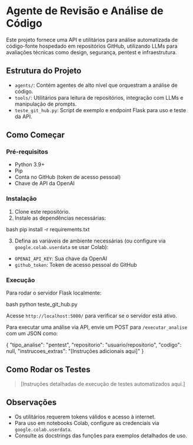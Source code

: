 # Agente de Revisão e Análise de Código

Este projeto fornece uma API e utilitários para análise automatizada de código-fonte hospedado em repositórios GitHub, utilizando LLMs para avaliações técnicas como design, segurança, pentest e infraestrutura.

## Estrutura do Projeto

- `agents/`: Contém agentes de alto nível que orquestram a análise de código.
- `tools/`: Utilitários para leitura de repositórios, integração com LLMs e manipulação de prompts.
- `teste_git_hub.py`: Script de exemplo e endpoint Flask para uso e teste da API.

## Como Começar

### Pré-requisitos

- Python 3.9+
- Pip
- Conta no GitHub (token de acesso pessoal)
- Chave de API da OpenAI

### Instalação

1. Clone este repositório.
2. Instale as dependências necessárias:

bash
pip install -r requirements.txt


3. Defina as variáveis de ambiente necessárias (ou configure via `google.colab.userdata` se usar Colab):

- `OPENAI_API_KEY`: Sua chave da OpenAI
- `github_token`: Token de acesso pessoal do GitHub

### Execução

Para rodar o servidor Flask localmente:

bash
python teste_git_hub.py


Acesse `http://localhost:5000/` para verificar se o servidor está ativo.

Para executar uma análise via API, envie um POST para `/executar_analise` com um JSON como:


{
  "tipo_analise": "pentest",
  "repositorio": "usuario/repositorio",
  "codigo": null,
  "instrucoes_extras": "[Instruções adicionais aqui]"
}


## Como Rodar os Testes

> [Instruções detalhadas de execução de testes automatizados aqui.]

## Observações

- Os utilitários requerem tokens válidos e acesso à internet.
- Para uso em notebooks Colab, configure as credenciais via `google.colab.userdata`.
- Consulte as docstrings das funções para exemplos detalhados de uso.
